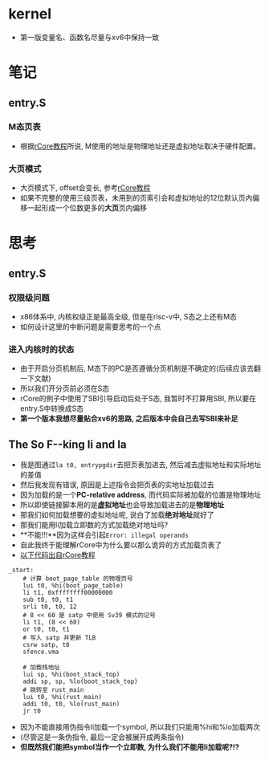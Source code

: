 # kernel
- 第一版变量名、函数名尽量与xv6中保持一致

# 笔记

## entry.S

### M态页表
- 根据[rCore教程](https://rcore-os.github.io/rCore-Tutorial-Book-v3/chapter4/3sv39-implementation-1.html)所说, M使用的地址是物理地址还是虚拟地址取决于硬件配置。

### 大页模式
- 大页模式下, offset会变长, 参考[rCore教程](https://rcore-os.github.io/rCore-Tutorial-Book-v3/chapter4/3sv39-implementation-1.html)
- 如果不完整的使用三级页表，未用到的页索引会和虚拟地址的12位默认页内偏移一起形成一个位数更多的**大页**页内偏移

# 思考

## entry.S

### 权限级问题
- x86体系中, 内核权级正是最高全级, 但是在risc-v中, S态之上还有M态
- 如何设计这里的中断问题是需要思考的一个点

### 进入内核时的状态
- 由于开启分页机制后, M态下的PC是否遵循分页机制是不确定的(后续应该去翻一下文献)
- 所以我们开分页前必须在S态
- rCore的例子中使用了SBI引导启动后处于S态, 我暂时不打算用SBI, 所以要在entry.S中转换成S态
- **第一个版本我想尽量贴合xv6的思路, 之后版本中会自己去写SBI来补足**

## The So F--king **li** and **la**
- 我是图通过```la t0, entrypgdir```去把页表加进去, 然后减去虚拟地址和实际地址的差值
- 然后我发现有错误, 原因是上述指令会把页表的实地址加载过去
- 因为加载的是一个**PC-relative address**, 而代码实际被加载的位置是物理地址
- 所以即使链接脚本用的是**虚拟地址**也会导致加载进去的是**物理地址**
- 那我们如何加载想要的虚拟地址呢, 说白了加载**绝对地址**就好了
- 那我们能用li加载立即数的方式加载绝对地址吗?
- **不能!!!**因为这样会引起```Error: illegal operands```
- 自此我终于能理解rCore中为什么要以那么诡异的方式加载页表了
- [以下代码出自rCore教程](https://rcore-os.github.io/rCore-Tutorial-deploy/docs/lab-3/guide/part-2.html)
```
_start:
    # 计算 boot_page_table 的物理页号
    lui t0, %hi(boot_page_table)
    li t1, 0xffffffff00000000
    sub t0, t0, t1
    srli t0, t0, 12
    # 8 << 60 是 satp 中使用 Sv39 模式的记号
    li t1, (8 << 60)
    or t0, t0, t1
    # 写入 satp 并更新 TLB
    csrw satp, t0
    sfence.vma

    # 加载栈地址
    lui sp, %hi(boot_stack_top)
    addi sp, sp, %lo(boot_stack_top)
    # 跳转至 rust_main
    lui t0, %hi(rust_main)
    addi t0, t0, %lo(rust_main)
    jr t0
```
- 因为不能直接用伪指令li加载一个symbol, 所以我们只能用%hi和%lo加载两次
- (尽管这是一条伪指令, 最后一定会被展开成两条指令)
- **但既然我们能把symbol当作一个立即数, 为什么我们不能用li加载呢?!?**
